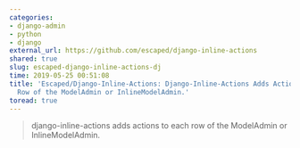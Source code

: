 ```yaml
---
categories:
- django-admin
- python
- django
external_url: https://github.com/escaped/django-inline-actions
shared: true
slug: escaped-django-inline-actions-dj
time: 2019-05-25 00:51:08
title: 'Escaped/Django-Inline-Actions: Django-Inline-Actions Adds Actions to Each
  Row of the ModelAdmin or InlineModelAdmin.'
toread: true
---
```


> django-inline-actions adds actions to each row of the ModelAdmin or InlineModelAdmin.